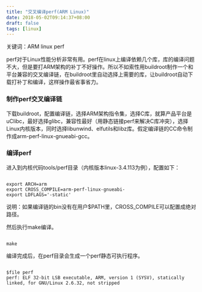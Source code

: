 ```yaml
---
title: "交叉编译perf(ARM Linux)"
date: 2018-05-02T09:14:37+08:00
draft: false
tags: [linux]
---
```


关键词：ARM linux perf

perf对于Linux性能分析非常有用。perf在linux上编译依赖几个库，库的编译问题不大，但是要打ARM架构的补丁不好操作。所以不如索性用buildroot制作一个和平台兼容的交叉编译链，在buildroot里自动选择上需要的库，让buildroot自动下载打补丁和编译，这样操作最省事省力。

<!--more-->

### 制作perf交叉编译链

下载buildroot，配置编译链，选择ARM架构指令集，选择C库，就算产品平台是uClibc，最好选择glibc，兼容性最好（用静态链接perf来解决C库冲突），选择Linux内核版本，同时选择libunwind、elfutils和libz库。假定编译链的CC命令制作成arm-perf-linux-gnueabi-gcc。

###  编译perf

进入到内核代码tools/perf目录（内核版本linux-3.4.113为例），配置如下：

```

export ARCH=arm
export CROSS_COMPILE=arm-perf-linux-gnueabi-
export LDFLAGS='-static'

```

说明：如果编译链的bin没有在用户$PATH里，CROSS_COMPILE可以配置成绝对路径。

然后执行make编译。

```

make

```

编译完成后，在perf目录会生成一个perf静态可执行程序。

```

$file perf
perf: ELF 32-bit LSB executable, ARM, version 1 (SYSV), statically linked, for GNU/Linux 2.6.32, not stripped

```



